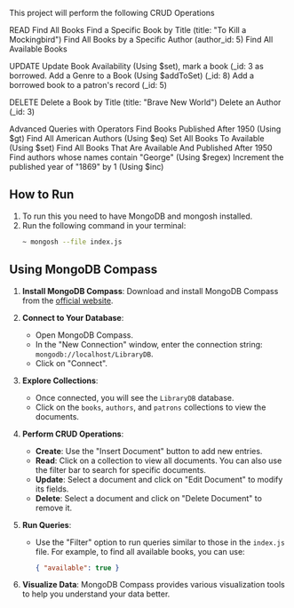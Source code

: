 This project will perform the following CRUD Operations

READ
Find All Books
Find a Specific Book by Title (title: "To Kill a Mockingbird")
Find All Books by a Specific Author (author_id: 5)
Find All Available Books

UPDATE
Update Book Availability (Using $set), mark a book (_id: 3 as borrowed.
Add a Genre to a Book (Using $addToSet) (_id: 8)
Add a borrowed book to a patron's record (_id: 5)

DELETE
Delete a Book by Title (title: "Brave New World")
Delete an Author (_id: 3)

Advanced Queries with Operators
Find Books Published After 1950 (Using $gt)
Find All American Authors (Using $eq)
Set All Books To Available (Using $set)
Find All Books That Are Available And Published After 1950
Find authors whose names contain "George" (Using $regex)
Increment the published year of "1869" by 1 (Using $inc)

## How to Run

1. To run this you need to have MongoDB and mongosh installed.
2. Run the following command in your terminal:
   ```bash
   ~ mongosh --file index.js
   ```

## Using MongoDB Compass

1. **Install MongoDB Compass**: Download and install MongoDB Compass from the [official website](https://www.mongodb.com/try/download/compass).

2. **Connect to Your Database**:
   - Open MongoDB Compass.
   - In the "New Connection" window, enter the connection string: `mongodb://localhost/LibraryDB`.
   - Click on "Connect".

3. **Explore Collections**:
   - Once connected, you will see the `LibraryDB` database.
   - Click on the `books`, `authors`, and `patrons` collections to view the documents.

4. **Perform CRUD Operations**:
   - **Create**: Use the "Insert Document" button to add new entries.
   - **Read**: Click on a collection to view all documents. You can also use the filter bar to search for specific documents.
   - **Update**: Select a document and click on "Edit Document" to modify its fields.
   - **Delete**: Select a document and click on "Delete Document" to remove it.

5. **Run Queries**:
   - Use the "Filter" option to run queries similar to those in the `index.js` file. For example, to find all available books, you can use:
     ```json
     { "available": true }
     ```

6. **Visualize Data**: MongoDB Compass provides various visualization tools to help you understand your data better.



